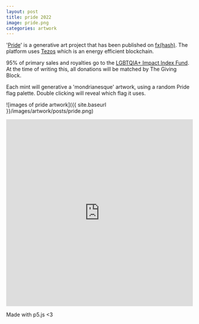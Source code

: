 ```yaml
---
layout: post
title: pride 2022
image: pride.png
categories: artwork
---
```


'[Pride](https://www.fxhash.xyz/generative/14741)' is a generative art project that has been published on [fx(hash)](https://www.fxhash.xyz/doc/fxhash/overview). The platform uses [Tezos](https://tezos.com/carbon/) which is an energy efficient blockchain.

95% of primary sales and royalties go to the [LGBTQIA+ Impact Index Fund](https://thegivingblock.com/impact-index-funds/lgbtqia/).
At the time of writing this, all donations will be matched by The Giving Block.

Each mint will generative a 'mondrianesque' artwork, using a random Pride flag palette. Double clicking will reveal which flag it uses.

![images of pride artwork]({{ site.baseurl }}/images/artwork/posts/pride.png)

<div style="padding:100% 0 0 0;position:relative;"><iframe src="https://player.vimeo.com/video/720814510?h=779723abe9&loop=1&color=ff9933&title=0&byline=0&portrait=0" style="position:absolute;top:0;left:0;width:100%;height:100%;" frameborder="0" allow="autoplay; fullscreen; picture-in-picture" allowfullscreen></iframe></div><script src="https://player.vimeo.com/api/player.js"></script>

Made with p5.js <3